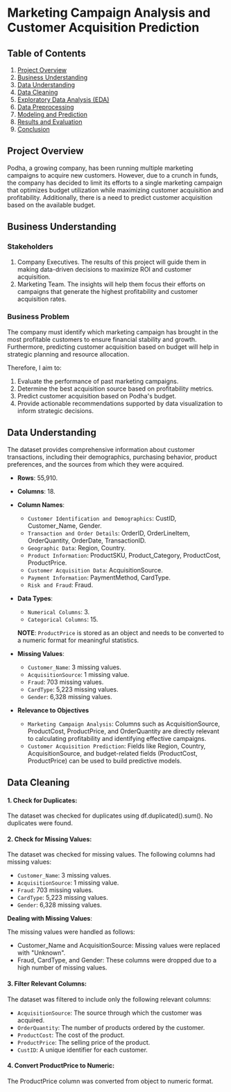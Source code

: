 # Marketing Campaign Analysis and Customer Acquisition Prediction

## Table of Contents
1. [Project Overview](#project-overview)
2. [Business Understanding](#business-understanding)
3. [Data Understanding](#data-understanding)
4. [Data Cleaning](#data-cleaning)
5. [Exploratory Data Analysis (EDA)](#exploratory-data-analysis-eda)
6. [Data Preprocessing](data-preprocessing)
7. [Modeling and Prediction](#modeling-and-prediction)
8. [Results and Evaluation](#results-and-evaluation)
9. [Conclusion](#conclusion)

## Project Overview
Podha, a growing company, has been running multiple marketing campaigns to acquire new customers. However, due to a crunch in funds, the company has decided to limit its efforts to a single marketing campaign that optimizes budget utilization while maximizing customer acquisition and profitability. Additionally, there is a need to predict customer acquisition based on the available budget.

## Business Understanding
### Stakeholders
1. Company Executives. The results of this project will guide them in making data-driven decisions to maximize ROI and customer acquisition.
2. Marketing Team. The insights will help them focus their efforts on campaigns that generate the highest profitability and customer acquisition rates.

### Business Problem
The company must identify which marketing campaign has brought in the most profitable customers to ensure financial stability and growth. Furthermore, predicting customer acquisition based on budget will help in strategic planning and resource allocation.

Therefore, I aim to:
1. Evaluate the performance of past marketing campaigns.
2. Determine the best acquisition source based on profitability metrics.
3. Predict customer acquisition based on Podha's budget.
4. Provide actionable recommendations supported by data visualization to inform strategic decisions.

## Data Understanding
The dataset provides comprehensive information about customer transactions, including their demographics, purchasing behavior, product preferences, and the sources from which they were acquired.
- **Rows**: 55,910.
- **Columns**: 18.
- **Column Names**: 
     - `Customer Identification and Demographics`: CustID, Customer_Name, Gender.
     - `Transaction and Order Details`: OrderID, OrderLineItem, OrderQuantity, OrderDate, TransactionID.
     - `Geographic Data`: Region, Country.
     - `Product Information`: ProductSKU, Product_Category, ProductCost, ProductPrice.
     - `Customer Acquisition Data`: AcquisitionSource.
     - `Payment Information`: PaymentMethod, CardType.
     - `Risk and Fraud`: Fraud.
- **Data Types**:
     - `Numerical Columns`: 3.
     - `Categorical Columns`: 15.

     **NOTE**: `ProductPrice` is stored as an object and needs to be converted to a numeric format for meaningful statistics.
- **Missing Values**:
     - `Customer_Name`: 3 missing values.
     - `AcquisitionSource`: 1 missing value.
     - `Fraud`: 703 missing values.
     - `CardType`: 5,223 missing values.
     - `Gender`: 6,328 missing values.
- **Relevance to Objectives**
     - `Marketing Campaign Analysis`: Columns such as AcquisitionSource, ProductCost, ProductPrice, and OrderQuantity are directly relevant to calculating profitability and identifying effective campaigns.
     - `Customer Acquisition Prediction`: Fields like Region, Country, AcquisitionSource, and budget-related fields (ProductCost, ProductPrice) can be used to build predictive models.

## Data Cleaning
#### 1. Check for Duplicates:
The dataset was checked for duplicates using df.duplicated().sum(). No duplicates were found.
#### 2. Check for Missing Values:
The dataset was checked for missing values. The following columns had missing values:
- `Customer_Name`: 3 missing values.
- `AcquisitionSource`: 1 missing value.
- `Fraud`: 703 missing values.
- `CardType`: 5,223 missing values.
- `Gender`: 6,328 missing values.

**Dealing with Missing Values**:

The missing values were handled as follows:
- Customer_Name and AcquisitionSource: Missing values were replaced with "Unknown".
- Fraud, CardType, and Gender: These columns were dropped due to a high number of missing values.
#### 3. Filter Relevant Columns:
The dataset was filtered to include only the following relevant columns:
- `AcquisitionSource`: The source through which the customer was acquired.
- `OrderQuantity`: The number of products ordered by the customer.
- `ProductCost`: The cost of the product.
- `ProductPrice`: The selling price of the product.
- `CustID`: A unique identifier for each customer.
#### 4. Convert ProductPrice to Numeric:
The ProductPrice column was converted from object to numeric format.
